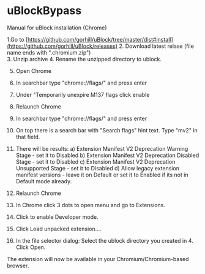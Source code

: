 # uBlockBypass
Manual for uBlock installation (Chrome) 

1.Go to [https://github.com/gorhill/uBlock/tree/master/dist#install](https://github.com/gorhill/uBlock/releases)
2. Download latest relase (file name ends with ".chromium.zip") <br/>
3. Unzip archive
4. Rename the unzipped directory to ublock.

5. Open Chrome
6. In searchbar type "chrome://flags/" and press enter
7. Under "Temporarily unexpire M137 flags click enable
8. Relaunch Chrome
9. In searchbar type "chrome://flags/" and press enter
10. On top there is a search bar with "Search flags" hint text. Type "mv2" in that field.
11. There will be results:
 a)  Extension Manifest V2 Deprecation Warning Stage - set it to Disabled
 b)  Extension Manifest V2 Deprecation Disabled Stage - set it to Disabled
 c) Extension Manifest V2 Deprecation Unsupported Stage - set it to Disabled
 d) Allow legacy extension manifest versions - leave it on Default or set it to Enabled if its not in Default mode already.
12. Relaunch Chrome

13. In Chrome click 3 dots to open menu and go to Extensions.
14. Click to enable Developer mode.
15. Click Load unpacked extension....
16. In the file selector dialog:
Select the ublock directory you created in 4.
Click Open.

The extension will now be available in your Chromium/Chromium-based browser.
